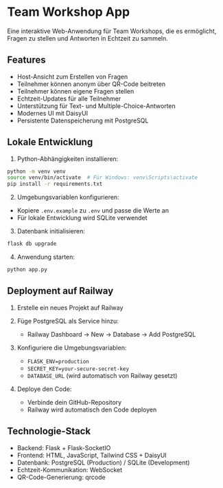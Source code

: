 # Team Workshop App

Eine interaktive Web-Anwendung für Team Workshops, die es ermöglicht, Fragen zu stellen und Antworten in Echtzeit zu sammeln.

## Features

- Host-Ansicht zum Erstellen von Fragen
- Teilnehmer können anonym über QR-Code beitreten
- Teilnehmer können eigene Fragen stellen
- Echtzeit-Updates für alle Teilnehmer
- Unterstützung für Text- und Multiple-Choice-Antworten
- Modernes UI mit DaisyUI
- Persistente Datenspeicherung mit PostgreSQL

## Lokale Entwicklung

1. Python-Abhängigkeiten installieren:
```bash
python -m venv venv
source venv/bin/activate  # Für Windows: venv\Scripts\activate
pip install -r requirements.txt
```

2. Umgebungsvariablen konfigurieren:
- Kopiere `.env.example` zu `.env` und passe die Werte an
- Für lokale Entwicklung wird SQLite verwendet

3. Datenbank initialisieren:
```bash
flask db upgrade
```

4. Anwendung starten:
```bash
python app.py
```

## Deployment auf Railway

1. Erstelle ein neues Projekt auf Railway

2. Füge PostgreSQL als Service hinzu:
   - Railway Dashboard -> New -> Database -> Add PostgreSQL

3. Konfiguriere die Umgebungsvariablen:
   - `FLASK_ENV=production`
   - `SECRET_KEY=your-secure-secret-key`
   - `DATABASE_URL` (wird automatisch von Railway gesetzt)

4. Deploye den Code:
   - Verbinde dein GitHub-Repository
   - Railway wird automatisch den Code deployen

## Technologie-Stack

- Backend: Flask + Flask-SocketIO
- Frontend: HTML, JavaScript, Tailwind CSS + DaisyUI
- Datenbank: PostgreSQL (Production) / SQLite (Development)
- Echtzeit-Kommunikation: WebSocket
- QR-Code-Generierung: qrcode
